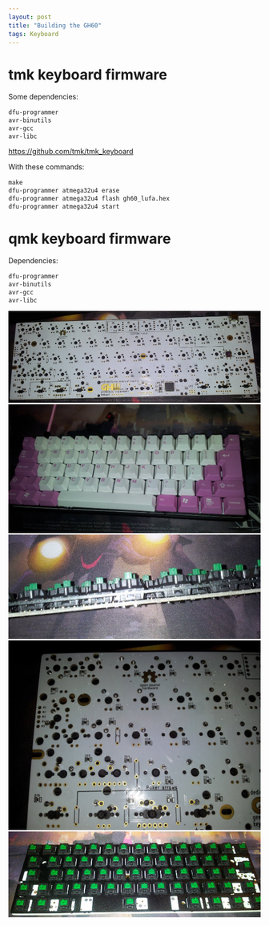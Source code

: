 ```yaml
---
layout: post
title: "Building the GH60"
tags: Keyboard
---
```


# tmk keyboard firmware

Some dependencies:

```{.bash}
dfu-programmer
avr-binutils
avr-gcc
avr-libc
```

<https://github.com/tmk/tmk_keyboard>

With these commands:

```{.bash}
make
dfu-programmer atmega32u4 erase
dfu-programmer atmega32u4 flash gh60_lufa.hex
dfu-programmer atmega32u4 start
```

# qmk keyboard firmware

Dependencies:

```{.bash}
dfu-programmer
avr-binutils
avr-gcc
avr-libc
```

![](/images/gh60_pink/back.jpg)
![](/images/gh60_pink/keycaps.jpg)
![](/images/gh60_pink/sideview.jpg)
![](/images/gh60_pink/solder.jpg)
![](/images/gh60_pink/switches.jpg)

